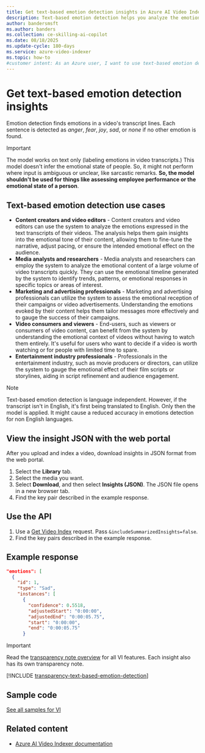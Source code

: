```yaml
---
title: Get text-based emotion detection insights in Azure AI Video Indexer
description: Text-based emotion detection helps you analyze the emotional tone of video transcripts in Azure AI Video Indexer. Learn how to get insights now.
author: bandersmsft
ms.author: banders
ms.collection: ce-skilling-ai-copilot
ms.date: 08/18/2025
ms.update-cycle: 180-days
ms.service: azure-video-indexer
ms.topic: how-to
#customer intent: As an Azure user, I want to use text-based emotion detection in Azure AI Video Indexer so that I can analyze the emotional tone of video transcripts.
---
```


# Get text-based emotion detection insights

Emotion detection finds emotions in a video's transcript lines. Each sentence is detected as *anger*, *fear*, *joy*, *sad*, or *none* if no other emotion is found.

> [!IMPORTANT]
> The model works on text only (labeling emotions in video transcripts.) This model doesn't infer the emotional state of people. So, it might not perform where input is ambiguous or unclear, like sarcastic remarks. **So, the model shouldn't be used for things like assessing employee performance or the emotional state of a person**.

## Text-based emotion detection use cases

- **Content creators and video editors** - Content creators and video editors can use the system to analyze the emotions expressed in the text transcripts of their videos. The analysis helps them gain insights into the emotional tone of their content, allowing them to fine-tune the narrative, adjust pacing, or ensure the intended emotional effect on the audience.
- **Media analysts and researchers** - Media analysts and researchers can employ the system to analyze the emotional content of a large volume of video transcripts quickly. They can use the emotional timeline generated by the system to identify trends, patterns, or emotional responses in specific topics or areas of interest.
- **Marketing and advertising professionals** - Marketing and advertising professionals can utilize the system to assess the emotional reception of their campaigns or video advertisements. Understanding the emotions evoked by their content helps them tailor messages more effectively and to gauge the success of their campaigns.
- **Video consumers and viewers** - End-users, such as viewers or consumers of video content, can benefit from the system by understanding the emotional context of videos without having to watch them entirely. It's useful for users who want to decide if a video is worth watching or for people with limited time to spare.
- **Entertainment industry professionals** - Professionals in the entertainment industry, such as movie producers or directors, can utilize the system to gauge the emotional effect of their film scripts or storylines, aiding in script refinement and audience engagement.

> [!NOTE]
> Text-based emotion detection is language independent. However, if the transcript isn't in English, it's first being translated to English. Only then the model is applied. It might cause a reduced accuracy in emotions detection for non English languages.

## View the insight JSON with the web portal

After you upload and index a video, download insights in JSON format from the web portal.

1. Select the **Library** tab.
1. Select the media you want.
1. Select **Download**, and then select **Insights (JSON)**. The JSON file opens in a new browser tab.
1. Find the key pair described in the example response.

## Use the API

1. Use a [Get Video Index](https://api-portal.videoindexer.ai/api-details#api=Operations&operation=Get-Video-Index) request. Pass `&includeSummarizedInsights=false`.
2. Find the key pairs described in the example response.

## Example response

```json
"emotions": [
  {
    "id": 1,
    "type": "Sad",
    "instances": [
      {
        "confidence": 0.5518,
        "adjustedStart": "0:00:00",
        "adjustedEnd": "0:00:05.75",
        "start": "0:00:00",
        "end": "0:00:05.75"
      }
```

> [!IMPORTANT]
> Read the [transparency note overview](/legal/azure-video-indexer/transparency-note?context=/azure/azure-video-indexer/context/context) for all VI features. Each insight also has its own transparency note.

[!INCLUDE [transparency-text-based-emotion-detection](includes/transparency-text-based-emotion-detection.md)]

## Sample code

[See all samples for VI](https://github.com/Azure-Samples/azure-video-indexer-samples)

## Related content

- [Azure AI Video Indexer documentation](index.yml)